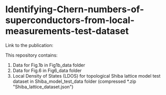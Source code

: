 # Identifying-Chern-numbers-of-superconductors-from-local-measurements-test-dataset
Link to the publication: 


This repository contains:
  1. Data for Fig.1b in Fig1b_data folder
  2. Data for Fig.6  in Fig6_data folder 
  3. Local Density of States (LDOS) for topological Shiba lattice model test dataset in Shiba_model_test_data folder (compressed *.zip "Shiba_lattice_dataset.json")
